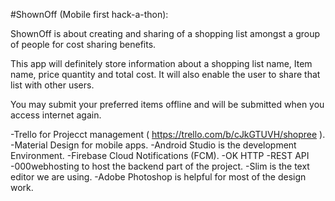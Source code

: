 #ShownOff (Mobile first hack-a-thon):

ShownOff is about creating and sharing of a shopping list amongst a group of people for cost sharing benefits.

This app will definitely store information about a shopping list name, Item name, price quantity and total cost. It will also enable the user to share that list with other users.

You may submit your preferred items offline and will be submitted when you access internet again.

-Trello for Projecct management ( https://trello.com/b/cJkGTUVH/shopree ).
-Material Design for mobile apps.
-Android Studio is the development Environment.
-Firebase Cloud Notifications (FCM).
-OK HTTP
-REST API
-000webhosting to host the backend part of the project.
-Slim is the text editor we are using.
-Adobe Photoshop is helpful for most of the design work.


